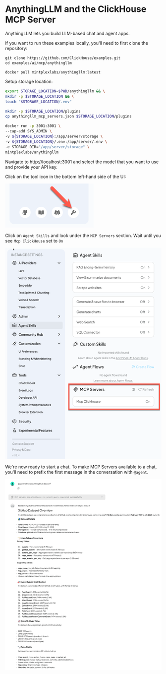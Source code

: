 # AnythingLLM and the ClickHouse MCP Server

AnythingLLM lets you build LLM-based chat and agent apps.

If you want to run these examples locally, you'll need to first clone the repository:

```
git clone https://github.com/ClickHouse/examples.git
cd examples/ai/mcp/anythingllm
```

```
docker pull mintplexlabs/anythingllm:latest
```

Setup storage location:

```bash
export STORAGE_LOCATION=$PWD/anythingllm && \
mkdir -p $STORAGE_LOCATION && \
touch "$STORAGE_LOCATION/.env" 
```

```bash
mkdir -p $STORAGE_LOCATION/plugins
cp anythingllm_mcp_servers.json $STORAGE_LOCATION/plugins
```


```bash
docker run -p 3001:3001 \
--cap-add SYS_ADMIN \
-v ${STORAGE_LOCATION}:/app/server/storage \
-v ${STORAGE_LOCATION}/.env:/app/server/.env \
-e STORAGE_DIR="/app/server/storage" \
mintplexlabs/anythingllm
```

Navigate to http://localhost:3001 and select the model that you want to use and provide your API key.

Click on the tool icon in the bottom left-hand side of the UI:

![AnythingLLM tool icon](images/tool-icon.png)

Click on `Agent Skills` and look under the `MCP Servers` section. 
Wait until you see `Mcp ClickHouse` set to `On`

![AnythingLLM MCP Servers](images/mcp-servers.png)

We're now ready to start a chat. 
To make MCP Servers available to a chat, you'll need to prefix the first message in the conversation with `@agent`.

![AnythingLLM agent conversation](images/conversation.png)